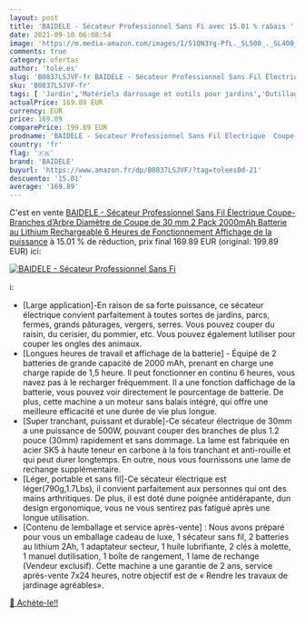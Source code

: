 ```yaml
---
layout: post
title: 'BAIDELE - Sécateur Professionnel Sans Fi avec 15.01 % rabais '
date: 2021-09-10 06:08:54
image: 'https://m.media-amazon.com/images/I/51QN3Yg-PfL._SL500_._SL400_.jpg'
comments: true
category: ofertas
author: 'tole.es'
slug: 'B0837LSJVF-fr BAIDELE - Sécateur Professionnel Sans Fil Électrique...'
sku: 'B0837LSJVF-fr'
tags: [ 'Jardin','Matériels darrosage et outils pour jardins','Outillage de jardin','Sécateurs et ciseaux de jardinage','baidele', ]
actualPrice: 169.89 EUR
currency: EUR
price: 169.89
comparePrice: 199.89 EUR
prodname: 'BAIDELE - Sécateur Professionnel Sans Fil Électrique  Coupe-Branches d’Arbre  Diamètre de Coupe de 30 mm 2 Pack 2000mAh Batterie au Lithium Rechargeable  6 Heures de Fonctionnement Affichage de la puissance'
country: 'fr'
flag: '🇫🇷'
brand: 'BAIDELE'
buyurl: 'https://www.amazon.fr/dp/B0837LSJVF/?tag=tolees0d-21'
descuento: '15.01'
average: '169.89'
---
```


C'est en vente [BAIDELE - Sécateur Professionnel Sans Fil Électrique  Coupe-Branches d’Arbre  Diamètre de Coupe de 30 mm 2 Pack 2000mAh Batterie au Lithium Rechargeable  6 Heures de Fonctionnement Affichage de la puissance](https://www.amazon.fr/dp/B0837LSJVF/?tag=tolees0d-21)  à  15.01 % de réduction, prix final  169.89 EUR (original: 199.89 EUR) ici:

[![BAIDELE - Sécateur Professionnel Sans Fi](https://m.media-amazon.com/images/I/51QN3Yg-PfL._SL500_._SL400_.jpg)](https://www.amazon.fr/dp/B0837LSJVF/?tag=tolees0d-21)

ℹ️:

- [Large application]-En raison de sa forte puissance, ce sécateur électrique convient parfaitement à toutes sortes de jardins, parcs, fermes, grands pâturages, vergers, serres. Vous pouvez couper du raisin, du cerisier, du pommier, etc. Vous pouvez également lutiliser pour couper les ongles des animaux.
- [Longues heures de travail et affichage de la batterie] - Équipé de 2 batteries de grande capacité de 2000 mAh, prenant en charge une charge rapide de 1,5 heure. Il peut fonctionner en continu 6 heures, vous navez pas à le recharger fréquemment. Il a une fonction daffichage de la batterie, vous pouvez voir directement le pourcentage de batterie. De plus, cette machine a un moteur sans balais intégré, qui offre une meilleure efficacité et une durée de vie plus longue.
- [Super tranchant, puissant et durable]-Ce sécateur électrique de 30mm a une puissance de 500W, pouvant couper des branches de plus 1.2 pouce (30mm) rapidement et sans dommage. La lame est fabriquée en acier SK5 à haute teneur en carbone à la fois tranchant et anti-rouille et qui peut durer longtemps. En outre, nous vous fournissons une lame de rechange supplémentaire.
- [Léger, portable et sans fil]-Ce sécateur électrique est léger(790g,1.7Lbs), il convient parfaitement aux personnes qui ont des mains arthritiques. De plus, il est doté dune poignée antidérapante, dun design ergonomique, vous ne vous sentirez pas fatigué après une longue utilisation.
- [Contenu de lemballage et service après-vente] : Nous avons préparé pour vous un emballage cadeau de luxe, 1 sécateur sans fil, 2 batteries au lithium 2Ah, 1 adaptateur secteur, 1 huile lubrifiante, 2 clés à molette, 1 manuel dutilisation, 1 boîte de rangement, 1 lame de rechange (Vendeur exclusif). Cette machine a une garantie de 2 ans, service après-vente 7x24 heures, notre objectif est de « Rendre les travaux de jardinage agréables».

[🛒 Achète-le!!](https://www.amazon.fr/dp/B0837LSJVF/?tag=tolees0d-21)
